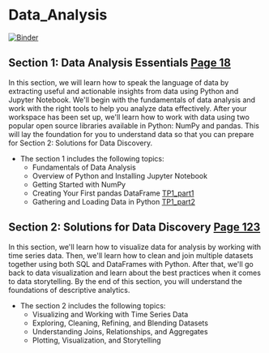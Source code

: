 # Data_Analysis


[![Binder](https://mybinder.org/badge_logo.svg)](https://mybinder.org/v2/gh/ChrifaBahrouni/-Data_Analysis/main?labpath=TP1_dataframes_features.ipynb)

## Section 1: Data Analysis Essentials [Page 18](https://github.com/nevermind78/Data_Analysis/blob/main/Practical%20Data%20Analysis%20Using%20Jupyter%20Notebook.pdf)

In this section, we will learn how to speak the language of data by extracting useful and
actionable insights from data using Python and Jupyter Notebook. We'll begin with the
fundamentals of data analysis and work with the right tools to help you analyze data
effectively. After your workspace has been set up, we'll learn how to work with data using
two popular open source libraries available in Python: NumPy and pandas. This will lay
the foundation for you to understand data so that you can prepare for Section 2: Solutions for
Data Discovery.
* The section 1 includes the following topics:
  * Fundamentals of Data Analysis
  * Overview of Python and Installing Jupyter Notebook
  * Getting Started with NumPy
  * Creating Your First pandas DataFrame [TP1_part1](https://github.com/nevermind78/Data_Analysis/tree/main/TP1)
  * Gathering and Loading Data in Python [TP1_part2](https://github.com/nevermind78/Data_Analysis/tree/main/TP1)


## Section 2: Solutions for Data Discovery [Page 123](https://github.com/nevermind78/Data_Analysis/blob/main/Practical%20Data%20Analysis%20Using%20Jupyter%20Notebook.pdf)

In this section, we'll learn how to visualize data for analysis by working with time series
data. Then, we'll learn how to clean and join multiple datasets together using both SQL and
DataFrames with Python. After that, we'll go back to data visualization and learn about the
best practices when it comes to data storytelling. By the end of this section, you will
understand the foundations of descriptive analytics.
* The section 2 includes the following topics:
  * Visualizing and Working with Time Series Data
  * Exploring, Cleaning, Refining, and Blending Datasets
  * Understanding Joins, Relationships, and Aggregates
  * Plotting, Visualization, and Storytelling
